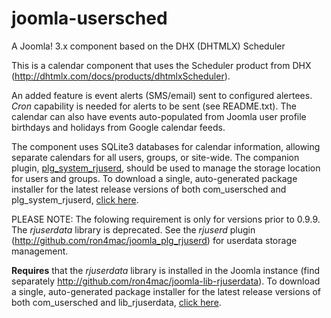 joomla-usersched
================

A Joomla! 3.x component based on the DHX (DHTMLX) Scheduler

This is a calendar component that uses the Scheduler product from DHX (http://dhtmlx.com/docs/products/dhtmlxScheduler).

An added feature is event alerts (SMS/email) sent to configured alertees. _Cron_ capability is needed for alerts to be sent (see README.txt). The calendar can also have events auto-populated from Joomla user profile birthdays and holidays from Google calendar feeds.

The component uses SQLite3 databases for calendar information, allowing separate calendars for all users, groups, or site-wide. The companion plugin, [plg_system_rjuserd](http://github.com/ron4mac/joomla_plg_rjuserd), should be used to manage the storage location for users and groups. To download a single, auto-generated package installer for the latest release versions of both com_usersched and plg_system_rjuserd, [click here](http://rjcrans.net/git/com_usersched/packager2/).

PLEASE NOTE: The folowing requirement is only for versions prior to 0.9.9. The *rjuserdata* library is deprecated. See the *rjuserd* plugin (http://github.com/ron4mac/joomla_plg_rjuserd) for userdata storage management.

**Requires** that the *rjuserdata* library is installed in the Joomla instance (find separately http://github.com/ron4mac/joomla-lib-rjuserdata).
To download a single, auto-generated package installer for the latest release versions of both com_usersched and lib_rjuserdata, [click here](http://rjcrans.net/git/com_usersched/packager/).

